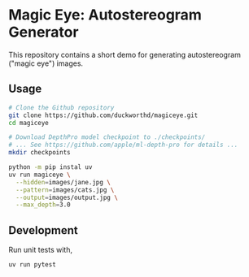 # Magic Eye: Autostereogram Generator

This repository contains a short demo for generating autostereogram ("magic eye") images.

## Usage

```bash
# Clone the Github repository
git clone https://github.com/duckworthd/magiceye.git
cd magiceye

# Download DepthPro model checkpoint to ./checkpoints/
# ... See https://github.com/apple/ml-depth-pro for details ...
mkdir checkpoints

python -m pip instal uv 
uv run magiceye \
  --hidden=images/jane.jpg \
  --pattern=images/cats.jpg \
  --output=images/output.jpg \
  --max_depth=3.0
```

## Development

Run unit tests with,

```bash
uv run pytest
```